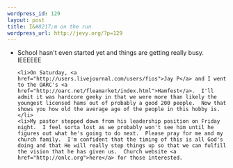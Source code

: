 ```yaml
--- 
wordpress_id: 129
layout: post
title: I&#8217;m on the run
wordpress_url: http://jevy.org/?p=129
---
```

<ul>
	<li>School hasn't even started yet and things are getting really busy.  IEEEEEE
</li>

	<li>On Saturday, <a href="http://users.livejournal.com/users/fios">Jay P</a> and I went to the OARC's <a href="http://oarc.net/fleamarket/index.html">Hamfest</a>.  I'll admit it was hardcore geeky in that we were more than likely the youngest licensed hams out of probably a good 200 people.  Now that shows you how old the average age of the people in this hobby is.</li>
	<li>My pastor stepped down from his leadership position on Friday night.  I feel sorta lost as we probably won't see him until he figures out what he's going to do next.  Please pray for me and my church family.  I'm confident that the timing of this is all God's doing and that He will really step things up so that we can fulfill the vision that he has given us.  Church website <a href="http://onlc.org">here</a> for those interested.
